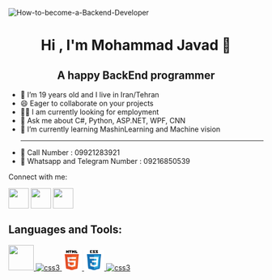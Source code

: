 ![How-to-become-a-Backend-Developer](https://github.com/MohammadJavadZabihi/MohammadJavadZabihi/assets/128359759/f1bcd6a8-ae8d-4383-b3e4-77cf469c4896)
<h1 align="center" class="heading-element" dir="auto">Hi , I'm Mohammad Javad 👋 </h1>
<h2 align="center" class="heading-element" dir="auto">A happy BackEnd programmer</h2>

- 👯 I’m 19 years old and I live in Iran/Tehran
- 😄 Eager to collaborate on your projects
- 👨‍💼 I am currently looking for employment
- 💪 Ask me about C#, Python, ASP.NET, WPF, CNN
- 🤖 I’m currently learning MashinLearning and Machine vision
  <hr/>
- 🔢 Call Number : 09921283921
- 🔵 Whatsapp and Telegram Number : 09216850539

Connect with me:

<a href="https://t.me/Toxix83" rel="nofollow"><img align="center" src="https://github.com/MohammadJavadZabihi/MohammadJavadZabihi/assets/128359759/c6fa5902-b2a2-4dfd-b2b5-8d001aaf0659" height="40" width="40" style="max-width: 100%;"></a>
<a rel="nofollow"><img align="center" src="https://github.com/MohammadJavadZabihi/MohammadJavadZabihi/assets/128359759/f9988c19-450f-4419-b645-2ed23d25547e" height="40" width="40" style="max-width: 100%;"></a>
<a href="https://mailto:mahanzabihi12345@gmail.com" rel="nofollow"><img align="center" src="https://github.com/MohammadJavadZabihi/MohammadJavadZabihi/assets/128359759/87672a90-f4ec-4b39-92e3-262dfe5bbb36" height="40" width="40" style="max-width: 100%;"></a>

<h2 >Languages and Tools:</h2>

<a href="https://learn.microsoft.com/en-us/dotnet/csharp/" rel="nofollow"> <img src="https://github.com/MohammadJavadZabihi/MohammadJavadZabihi/assets/128359759/5999bcc1-c8d0-48fd-a604-9898b18e1d61" width="50" height="50" style="max-width: 100%;"> </a>
<a href="https://https://www.python.org/" rel="nofollow"> <img src="https://github.com/MohammadJavadZabihi/MohammadJavadZabihi/assets/128359759/72a6cd70-6180-4846-a75d-5d7b9f4873be" alt="css3" width="40" height="40" style="max-width: 100%;"> </a>
<a href="https://www.w3.org/html/" rel="nofollow"> <img src="https://raw.githubusercontent.com/devicons/devicon/master/icons/html5/html5-original-wordmark.svg" alt="html5" width="40" height="40" style="max-width: 100%;"> </a>
<a href="https://www.w3schools.com/css/" rel="nofollow"> <img src="https://raw.githubusercontent.com/devicons/devicon/master/icons/css3/css3-original-wordmark.svg" alt="css3" width="40" height="40" style="max-width: 100%;"> </a>
<a href="https://learn.microsoft.com/en-us/dotnet/desktop/wpf/xaml/?view=netdesktop-8.0" rel="nofollow"> <img src="https://github.com/MohammadJavadZabihi/MohammadJavadZabihi/assets/128359759/6d5c577d-5714-47d5-a908-6b24a66c3492" alt="css3" width="40" height="40" style="max-width: 100%;"> </a>

<!--

- 🌱 I’m currently learning Asp.Net, MashinLearning and Machine vision
- 👯 I’m 19 years old and I live in Iran/Tehran
- 🤔 I’m looking for help with ...
- 💬 Ask me about ...
- 📫 How to reach me: ...
- 😄 Pronouns: ...
- ⚡ Fun fact: ...
 Backend web development, software programming and developer in the field of artificial intelligence and machine vision
-->
